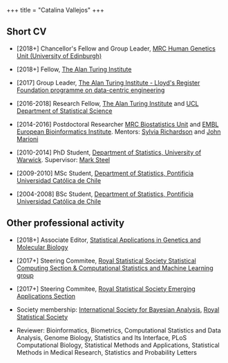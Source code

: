 +++
title = "Catalina Vallejos"
+++

## Short CV

- [2018+] Chancellor's Fellow and Group Leader, [MRC Human Genetics Unit 
(University of Edinburgh)](https://www.ed.ac.uk/mrc-human-genetics-unit)

- [2018+] Fellow, [The Alan Turing Institute](https://www.turing.ac.uk)

- [2017] Group Leader, [The Alan Turing Institute - Lloyd's Register Foundation programme on data-centric engineering](www.turing.ac.uk/data-centric-engineering)

- [2016-2018] Research Fellow, [The Alan Turing 
Institute](https://www.turing.ac.uk) and [UCL Department of 
Statistical Science](https://www.ucl.ac.uk/statistics/)

- [2014-2016] Postdoctoral Researcher [MRC Biostatistics Unit](https://www.mrc-bsu.cam.ac.uk) and [EMBL European Bioinformatics 
Institute](https://www.ebi.ac.uk). Mentors: [Sylvia Richardson](https://www.mrc-bsu.cam.ac.uk/people/in-alphabetical-order/n-to-s/sylvia-richardson/) and [John Marioni](https://www.ebi.ac.uk/research/marioni)

- [2010-2014] PhD Student, [Department of Statistics, University of 
Warwick](https://warwick.ac.uk/fac/sci/statistics/). Supervisor: 
[Mark Steel](https://warwick.ac.uk/fac/sci/statistics/staff/academic-research/steel)

- [2009-2010] MSc Student, [Department of Statistics, 
Pontificia Universidad Católica de Chile](https://estadistica.uc.cl)

- [2004-2008] BSc Student, [Department of Statistics, 
Pontificia Universidad Católica de Chile](https://estadistica.uc.cl)

## Other professional activity

- [2018+] Associate Editor, [Statistical Applications in Genetics and Molecular 
Biology](https://www.degruyter.com/view/j/sagmb)

- [2017+] Steering Commitee, [Royal Statistical Society Statistical Computing 
Section & Computational Statistics and Machine Learning group](http://www.rss.org.uk/RSS/Get_involved/Sections_and_study_groups/Statistical_Computing_Section/RSS/Get_involved/Sections/Statistical_Computing_Section.aspx?hkey=7f80dcaf-cbb9-490c-82cb-67471fcf1f7d)

- [2017+] Steering Commitee, [Royal Statistical Society Emerging Applications 
Section](http://www.rss.org.uk/RSS/Get_involved/Sections_and_study_groups/Emerging_Applications_Section/RSS/Get_involved/Sections/Emerging_Applications_Section.aspx?hkey=5a3521a3-6e42-4e49-bbe1-572bb59fbe93)

- Society membership: [International Society for Bayesian Analysis](https://bayesian.org), [Royal Statistical Society](https://www.rss.org.uk)

- Reviewer: Bioinformatics, Biometrics, Computational Statistics and Data 
Analysis, Genome Biology, Statistics and Its Interface, PLoS Computational 
Biology, Statistical Methods and Applications, Statistical Methods in Medical 
Research, Statistics and Probability Letters

<br>


<!--
I am a , where I lead the
Biomedical Data Science research group. I am also a Fellow of 

Before moving to Edinburgh, I was part of the original cohort of Research 
Fellows at The Alan Turing Institute, affiliated to the [UCL Department of 
Statistical Science](https://www.ucl.ac.uk/statistics/). As part of my Fellowship, I was also a Group Leader within the Lloyds Register Foundation-Turing Programme on Data-Centric Engineering (until Nov 2017). 
Before joining the Turing (October 2016), I was a joint Postdoctoral Researcher as part of the research groups led by Prof Sylvia Richardson (MRC Biostatistics Unit, University of Cambridge) and Dr John Marioni (EMBL European Bioinformatics Institute & Cancer Research UK Cambridge Institute). My research focused on the development, implementation and application of Bayesian statistical methodology in the context of single cell gene expression data.
Before moving to Cambridge, I was a PhD student at the Department of Statistics of the University of Warwick, under the supervision of Prof Mark Steel. My PhD thesis covered theoretical and practical aspects of Bayesian inference and survival analysis. Previously, I did a BSc in Mathematics (Statistics track, Minor in Economics) at the Faculty of Mathematics of the Pontificia Universidad Católica de Chile. Additionally, I completed a MSc in Statistics at the same university. My dissertation project related to long memory time times, under the supervision of Prof Wilfredo Palma.

-->


